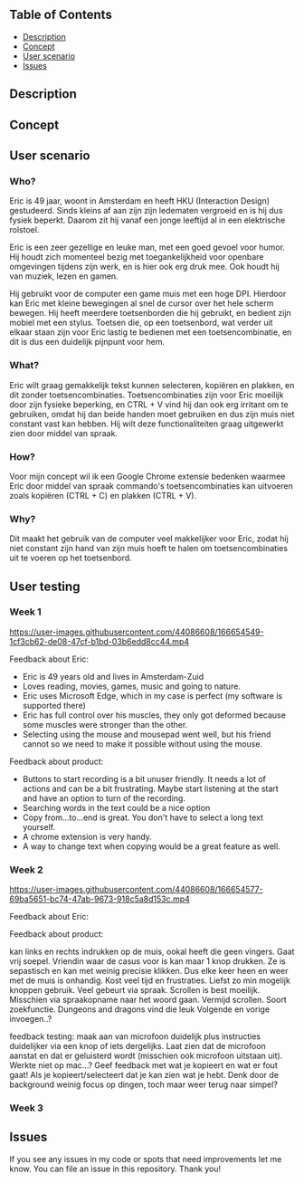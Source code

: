 ## Table of Contents
- [Description](#description)
- [Concept](#concept)
- [User scenario](#User)
- [Issues](#Issues)

## Description


## Concept

## User scenario <a name="User">
### Who?
Eric is 49 jaar, woont in Amsterdam en heeft HKU (Interaction Design) gestudeerd. Sinds kleins af aan zijn zijn ledematen vergroeid en is hij dus fysiek beperkt. Daarom zit hij vanaf een jonge leeftijd al in een elektrische rolstoel.

Eric is een zeer gezellige en leuke man, met een goed gevoel voor humor. Hij houdt zich momenteel bezig met toegankelijkheid voor openbare omgevingen tijdens zijn werk, en is hier ook erg druk mee. Ook houdt hij van muziek, lezen en gamen.

Hij gebruikt voor de computer een game muis met een hoge DPI. Hierdoor kan Eric met kleine bewegingen al snel de cursor over het hele scherm bewegen. Hij heeft meerdere toetsenborden die hij gebruikt, en bedient zijn mobiel met een stylus. Toetsen die, op een toetsenbord, wat verder uit elkaar staan zijn voor Eric lastig te bedienen met een toetsencombinatie, en dit is dus een duidelijk pijnpunt voor hem.

### What?
Eric wilt graag gemakkelijk tekst kunnen selecteren, kopiëren en plakken, en dit zonder toetsencombinaties. Toetsencombinaties zijn voor Eric moeilijk door zijn fysieke beperking, en CTRL + V vind hij dan ook erg irritant om te gebruiken, omdat hij dan beide handen moet gebruiken en dus zijn muis niet constant vast kan hebben. Hij wilt deze functionaliteiten graag uitgewerkt zien door middel van spraak.

### How?
Voor mijn concept wil ik een Google Chrome extensie bedenken waarmee Eric door middel van spraak commando's toetsencombinaties kan uitvoeren zoals kopiëren (CTRL + C) en plakken (CTRL + V).

### Why?
Dit maakt het gebruik van de computer veel makkelijker voor Eric, zodat hij niet constant zijn hand van zijn muis hoeft te halen om toetsencombinaties uit te voeren op het toetsenbord.

  
## User testing
  
### Week 1

https://user-images.githubusercontent.com/44086608/166654549-1cf3cb62-de08-47cf-b1bd-03b6edd8cc44.mp4
  
Feedback about Eric:
  - Eric is 49 years old and lives in Amsterdam-Zuid
  - Loves reading, movies, games, music and going to nature.
  - Eric uses Microsoft Edge, which in my case is perfect (my software is supported there)
  - Eric has full control over his muscles, they only got deformed because some muscles were stronger than the other. 
  - Selecting using the mouse and mousepad went well, but his friend cannot so we need to make it possible without using the mouse. 
  

Feedback about product:
  - Buttons to start recording is a bit unuser friendly. It needs a lot of actions and can be a bit frustrating. Maybe start listening at the start and have an option to turn of the recording. 
 - Searching words in the text could be a nice option
  - Copy from...to...end is great. You don't have to select a long text yourself. 
  - A chrome extension is very handy. 
  - A way to change text when copying would be a great feature as well. 

### Week 2
  
https://user-images.githubusercontent.com/44086608/166654577-69ba5651-bc74-47ab-9673-918c5a8d153c.mp4

Feedback about Eric:
  

Feedback about product:

  
kan links en rechts indrukken op de muis, ookal heeft die geen vingers. Gaat vrij soepel. 
Vriendin waar de casus voor is kan maar 1 knop drukken. Ze is sepastisch en kan met weinig precisie klikken. Dus elke keer heen en weer met de muis is onhandig. Kost veel tijd en frustraties. Liefst zo min mogelijk knoppen gebruik. Veel gebeurt via spraak. 
Scrollen is best moeilijk. Misschien via spraakopname naar het woord gaan. Vermijd scrollen. Soort zoekfunctie. 
Dungeons and dragons vind die leuk
Volgende en vorige invoegen..?

feedback testing:
maak aan van microfoon duidelijk plus instructies duidelijker via een knop of iets dergelijks.
Laat zien dat de microfoon aanstat en dat er geluisterd wordt (misschien ook microfoon uitstaan uit).
Werkte niet op mac...?
Geef feedback met wat je kopieert en wat er fout gaat!
Als je kopieert/selecteert dat je kan zien wat je hebt. 
Denk door de background weinig focus op dingen, toch maar weer terug naar simpel?


### Week 3
  
  
  
  
  
  
## Issues <a name="Issues">
If you see any issues in my code or spots that need improvements let me know. You can file an issue in this repository. Thank you!






